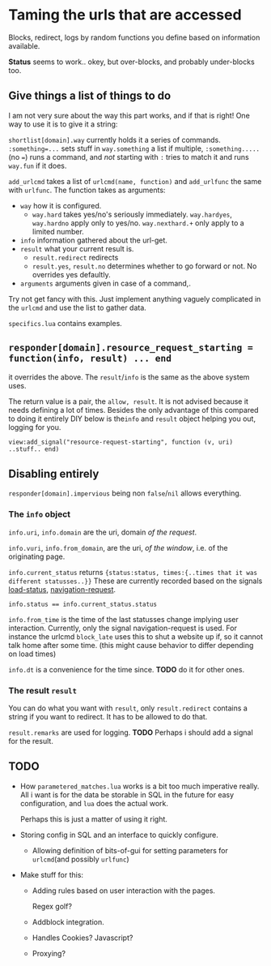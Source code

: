 # Taming the urls that are accessed
Blocks, redirect, logs by random functions you define based on information
available.

**Status** seems to work.. okey, but over-blocks, and probably under-blocks
too.

## Give things a list of things to do
I am not very sure about the way this part works, and if that is right!
One way to use it is to give it a string:

 `shortlist[domain].way` currently holds it a series of commands.
 `:something=...` sets stuff in `way.something` a list if multiple,
 `:something.....` (no `=`) runs a
 command, and *not* starting with `:` tries to match it and runs `way.fun`
 if it does.
 
`add_urlcmd` takes a list of `urlcmd(name, function)` and `add_urlfunc` 
the same with `urlfunc`. The function takes as arguments:

* `way` how it is configured.
  + `way.hard` takes yes/no's seriously immediately. `way.hardyes`, `way.hardno` 
    apply only to yes/no. `way.nexthard.+` only apply to a limited number.
* `info` information gathered about the url-get.
* `result` what your current result is.
  + `result.redirect` redirects
  + `result.yes`, `result.no` determines whether to go forward or not.
    No overrides yes defaultly.
* `arguments` arguments given in case of a command,.

Try not get fancy with this. Just implement anything vaguely complicated in
the `urlcmd` and use the list to gather data.

`specifics.lua` contains examples.

## `responder[domain].resource_request_starting = function(info, result) ... end`
it overrides the above. The `result`/`info` is the same as the above system uses.

The return value is a pair, the `allow, result`. It is not advised because it
needs defining a lot of times. Besides the only advantage of this compared to
doing it entirely DIY below is the`info` and `result` object helping you out,
logging for you.

    view:add_signal("resource-request-starting", function (v, uri) ..stuff.. end)

## Disabling entirely
`responder[domain].impervious` being non `false`/`nil` allows everything.

### The `info` object

`info.uri`, `info.domain` are the uri, domain *of the request*.

`info.vuri`, `info.from_domain`, are the uri, *of the window*, i.e. of the
originating page.

`info.current_status` returns
`{status:status, times:{..times that it was different statusses..}}`
These are currently recorded based on the signals
[load-status](http://webkitgtk.org/reference/webkitgtk/stable/webkitgtk-webkitwebview.html#WebKitWebView--load-status),
[navigation-request](http://webkitgtk.org/reference/webkitgtk/stable/webkitgtk-webkitwebview.html#WebKitWebView-navigation-requested).

`info.status == info.current_status.status`

`info.from_time` is the time of the last statusses change implying user interaction.
Currently, only the signal navigation-request is used.
For instance the urlcmd `block_late` uses this to shut a website
up if, so it cannot talk home after some time. (this might cause behavior to differ
depending on load times)

`info.dt` is a convenience for the time since. **TODO** do it for other ones. 

### The result `result`
You can do what you want with `result`, only `result.redirect` contains a string
if you want to redirect. It has to be allowed to do that.

`result.remarks` are used for logging. **TODO** Perhaps i should add a signal
for the result.

## TODO

* How `parametered_matches.lua` works is a bit too much imperative really.
  All i want is  for the data be storable in SQL in the future for easy
  configuration, and `lua` does the actual work.
  
  Perhaps this is just a matter of using it right.
  
* Storing config in SQL and an interface to quickly configure.

  + Allowing definition of bits-of-gui for setting parameters for
    `urlcmd`(and possibly `urlfunc`)

* Make stuff for this:
  + Adding rules based on user interaction with the pages.
    
    Regex golf?
  + Addblock integration.
  + Handles Cookies? Javascript?
  + Proxying?
